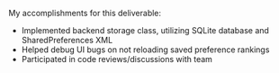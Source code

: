 My accomplishments for this deliverable:

- Implemented backend storage class, utilizing SQLite database and SharedPreferences XML
- Helped debug UI bugs on not reloading saved preference rankings
- Participated in code reviews/discussions with team
